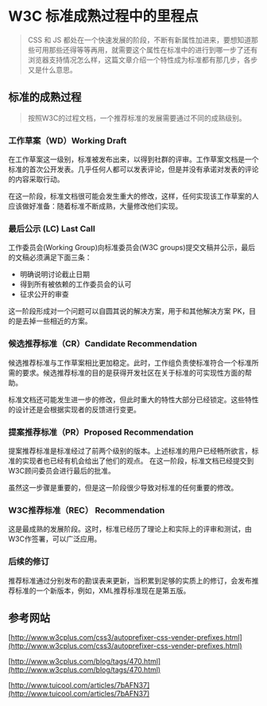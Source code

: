 # W3C 标准成熟过程中的里程点

> CSS 和 JS 都处在一个快速发展的阶段，不断有新属性加进来，要想知道那些可用那些还得等等再用，就需要这个属性在标准中的进行到哪一步了还有浏览器支持情况怎么样，这篇文章介绍一个特性成为标准都有那几步，各步又是什么意思。

## 标准的成熟过程

> 按照W3C的过程文档，一个推荐标准的发展需要通过不同的成熟级别。

### 工作草案（WD）Working Draft

在工作草案这一级别，标准被发布出来，以得到社群的评审。工作草案文档是一个标准的首次公开发表。几乎任何人都可以发表评论，但是并没有承诺对发表的评论的内容采取行动。

在这一阶段，标准文档很可能会发生重大的修改，这样，任何实现该工作草案的人应该做好准备：随着标准不断成熟，大量修改他们实现。

### 最后公示 (LC) Last Call

工作委员会(Working Group)向标准委员会(W3C groups)提交文稿并公示，最后的文稿必须满足下面三条：

- 明确说明讨论截止日期
- 得到所有被依赖的工作委员会的认可
- 征求公开的审查

这一阶段形成对一个问题可以自圆其说的解决方案，用于和其他解决方案 PK，目的是去掉一些相近的方案。

### 候选推荐标准（CR）Candidate Recommendation

候选推荐标准与工作草案相比更加稳定。此时，工作组负责使标准符合一个标准所需的要求。候选推荐标准的目的是获得开发社区在关于标准的可实现性方面的帮助。

标准文档还可能发生进一步的修改，但此时重大的特性大部分已经锁定。这些特性的设计还是会根据实现者的反馈进行变更。

### 提案推荐标准（PR）Proposed Recommendation

提案推荐标准是标准经过了前两个级别的版本。上述标准的用户已经畅所欲言，标准的实现者也已经有机会给出了他们的观点。 在这一阶段，标准文档已经提交到W3C顾问委员会进行最后的批准。

虽然这一步骤是重要的，但是这一阶段很少导致对标准的任何重要的修改。

### W3C推荐标准（REC）	Recommendation

这是最成熟的发展阶段。这时，标准已经历了理论上和实际上的评审和测试，由W3C作签署，可以广泛应用。

### 后续的修订

推荐标准通过分别发布的勘误表来更新，当积累到足够的实质上的修订，会发布推荐标准的一个新版本，例如，XML推荐标准现在是第五版。

## 参考网站

[http://www.w3cplus.com/css3/autoprefixer-css-vender-prefixes.html](http://www.w3cplus.com/css3/autoprefixer-css-vender-prefixes.html)

[http://www.w3cplus.com/blog/tags/470.html](http://www.w3cplus.com/blog/tags/470.html)

[http://www.tuicool.com/articles/7bAFN37](http://www.tuicool.com/articles/7bAFN37)

